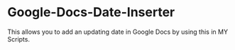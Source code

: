 # Google-Docs-Date-Inserter

This allows you to add an updating date in Google Docs by using this in MY Scripts.
